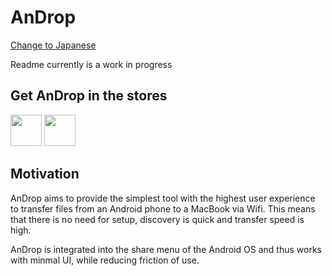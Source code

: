 # AnDrop
[Change to Japanese](README-jp.md)

Readme currently is a work in progress

## Get AnDrop in the stores

[<img height="50" src="https://upload.wikimedia.org/wikipedia/commons/thumb/7/78/Google_Play_Store_badge_EN.svg/1200px-Google_Play_Store_badge_EN.svg.png">](https://play.google.com/store/apps/details?id=de.canyumusak.androiddrop&utm_source=github)
[<img height="50" src="https://upload.wikimedia.org/wikipedia/commons/thumb/3/3c/Download_on_the_App_Store_Badge.svg/640px-Download_on_the_App_Store_Badge.svg.png">](https://apps.apple.com/de/app/androp/id1452111498?l=en&mt=120)


## Motivation

AnDrop aims to provide the simplest tool with the highest user experience to transfer files from an Android phone to a MacBook via Wifi. This means that there is no need for setup, discovery is quick and transfer speed is high.

AnDrop is integrated into the share menu of the Android OS and thus works with minmal UI, while reducing friction of use.

